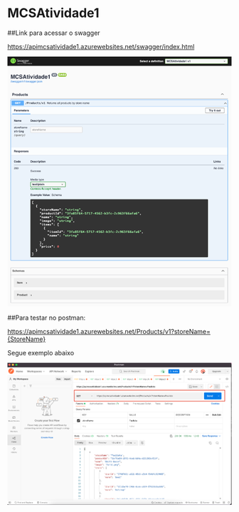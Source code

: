 # MCSAtividade1

##Link para acessar o swagger

https://apimcsatividade1.azurewebsites.net/swagger/index.html

![](https://raw.githubusercontent.com/AndersonPull/MCSAtividade1/main/images/swagger.png)

##Para testar no postman:

https://apimcsatividade1.azurewebsites.net/Products/v1?storeName={StoreName}

Segue exemplo abaixo

![](https://raw.githubusercontent.com/AndersonPull/MCSAtividade1/main/images/postman.png)

